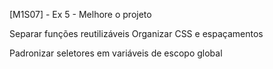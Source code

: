 [M1S07] - Ex 5 - Melhore o projeto

Separar funções reutilizáveis
Organizar CSS e espaçamentos

Padronizar seletores em variáveis de escopo global
